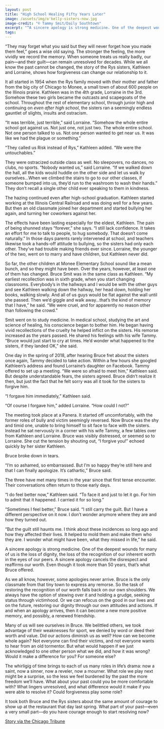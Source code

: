 ```yaml
---
layout: post
title: "High School Healing Fifty Years Later"
image: /assets/img/o'kelly-sisters-now.jpg
image-credit: "© Tammy Smit/Daily Southtown"
excerpt: "“A sincere apology is strong medicine. One of the deepest wounds for many of us is the loss of dignity, the loss of the recognition of our inherent worth in the eyes of our peers. A sincere apology cancels the disrespect and reaffirms our worth. Even though it took more than 50 years, that’s what Bruce offered the two sisters who had been outcasts at their school.”"
tags: 
---
```

<p>“They may forget what you said but they will never forget how you made them feel,” goes a wise old saying. The stronger the feeling, the more vividly we record the memory. When someone treats us really badly, our pain—and their guilt—can remain unresolved for decades. While we all know the past cannot be changed, the story of the Rys sisters, Kathleen and Lorraine, shows how forgiveness can change our relationship to it. </p>

<p>It all started in 1954 when the Rys family moved with their mother and father from the big city of Chicago to Monee, a small town of about 600 people on the Illinois prairie. Kathleen was in the 4th grade, Lorraine in the 3rd. Somehow these two girls became the outcasts and scapegoats of the school. Throughout the rest of elementary school, through junior high and continuing on <em>even after high school</em>, the sisters ran a seemingly endless gauntlet of slights, insults and ostracism. </p>

<p>“It was terrible, just terrible,” said Lorraine. “Somehow the whole entire school got against us. Not just one, not just two. The whole entire school. Not one person talked to us. Not one person wanted to get near us. It was like we had the plague or something.” </p>

<p>“They called us Risk instead of Rys,” Kathleen added. “We were the untouchables.” </p><p>They were ostracized outside class as well. No sleepovers, no dances, no clubs, no sports. “Nobody wanted us,” said Lorraine. “If we walked down the hall, all the kids would huddle on the other side and let us walk by ourselves…When we climbed the stairs to go to our other classes, if someone bumped into us, they’d run to the washroom to wash their hands.” They don’t recall a single other child ever speaking to them in kindness. </p>

<p>The hazing continued even after high-school graduation. Kathleen started working at the Illinois Central Railroad and was doing well for a few years. But then an old classmate joined her department and started bullying her again, and turning her coworkers against her.</p>

<p>The effects have been lasting especially for the eldest, Kathleen. The pain of being shunned stays “forever,” she says. “I still lack confidence. It takes an effort for me to talk to people, to hug somebody. That doesn’t come naturally.” In those days parents rarely intervened at school, and teachers likewise took a hands-off attitude to bullying, so the sisters had only each other. They’ve had trouble making friends ever since. Lorraine, the younger of the two, went on to marry and have children, but Kathleen never did. </p>

<p>So far, the other children at Monee Elementary School sound like a mean bunch, and so they might have been. Over the years, however, at least one of them has changed. Bruce Smit was in the same class as Kathleen. “My earliest recollection was in sixth grade, when you start changing classrooms. Everybody’s in the hallways and I would be with the other guys and see Kathleen walking down the hallway, her head down, holding her books, walking slowly. And all of us guys would be flat against the wall until she passed. Then we’d giggle and walk away…that’s the kind of memory that I have,” he said. “We were cruel, and for apparently no reason other than following the crowd.”</p>

<p>Smit went on to study medicine. In medical school, studying the art and science of healing, his conscience began to bother him. He began having vivid recollections of the cruelty he helped inflict on the sisters. His remorse increased as the years passed. He shared his feelings with his wife Tammy. “Bruce would just start to cry at times. He’d wonder what happened to the sisters, if they landed OK,” she said. </p>

<p>One day in the spring of 2018, after hearing Bruce fret about the sisters once again, Tammy decided to take action. Within a few hours she googled Kathleen’s address and found Lorraine’s daughter on Facebook. Tammy offered to set up a meeting. “We were so afraid to meet him,” Kathleen said. But despite understandable fears, the sisters agreed. Bruce didn’t realize it then, but just the fact that he felt sorry was all it took for the sisters to forgive him. </p>

<p>“I forgave him immediately,” Kathleen said.</p>

<p>“Of course I forgave him,” added Lorraine. “How could I not?”</p><p>The meeting took place at a Panera. It started off uncomfortably, with the former roles of bully and victim seemingly reversed. Now Bruce was the shy and timid one, unable to bring himself to sit face to face with the sisters. Instead he sat nervously in a corner with his wife Tammy, a few tables over from Kathleen and Lorraine. Bruce was visibly distressed, or seemed so to Lorraine. She cut the tension by shouting out, “I forgive you!” echoed quickly by her sister Kathleen. </p>

<p>Bruce broke down in tears.</p><p>“I’m so ashamed, so embarrassed. But I’m so happy they’re still here and that I can finally apologize. It’s cathartic,” Bruce said.</p>

<p>The three have met many times in the year since that first tense encounter. Their conversations often return to those early days.</p><p>“I do feel better now,” Kathleen said. “To face it and just to let it go. For him to admit that it happened. I carried it for so long.”</p>

<p>“Sometimes I feel better,” Bruce said. “I still carry the guilt. But I have a different perspective on it now. I don’t wonder anymore where they are and how they turned out.</p><p>“But the guilt still haunts me. I think about these incidences so long ago and how they affected their lives. It helped to mold them and make them who they are. I wonder what might have been, what they missed in life,” he said.</p>

<p>A sincere apology is strong medicine. One of the deepest wounds for many of us is the loss of dignity, the loss of the recognition of our inherent worth in the eyes of our peers. A sincere apology cancels the disrespect and reaffirms our worth. Even though it took more than 50 years, that’s what Bruce offered.</p>

<p>As we all know, however, some apologies never arrive. Bruce is the only classmate from that tiny town to express any remorse. So the task of restoring the recognition of our worth falls back on our own shoulders. We always have the option of stewing over it and holding a grudge, seeking status through victimhood. Or we can refocus on the good in our lives and on the future, restoring our dignity through our own attitudes and actions. If and when an apology arrives, then it can become a new more positive memory, and possibly, a renewed friendship.</p>

<p>Many of us will see ourselves in Bruce. We belittled others, we took advantage of their weaknesses for sport, we denied by word or deed their worth and value. Did our actions diminish us as well? How can we become whole again? Not everyone can find their victims, and not everyone wants to hear from an old tormentor. But what would happen if we just acknowledged to one other person what we did, and how it was wrong? Would it make a difference for you? For someone else?</p>

<p>The whirligig of time brings to each of us many roles in life’s drama: now a saint, now a sinner, now a reveler, now a mourner. What role we play next might be a surprise, so the less we feel burdened by the past the more freedom we’ll have. What about your past could you be more comfortable with? What lingers unresolved, and what difference would it make if you were able to resolve it? Could forgiveness play some role?</p>

<p>It took both Bruce and the Rys sisters about the same amount of courage to show up at the restaurant that day last spring. What part of your past—even a very small part—do you have courage enough to start resolving now? </p>

<p class="story-link"> <a href="https://www.chicagotribune.com/suburbs/daily-southtown/ct-sta-vickroy-bully-forgiveness-holiday-st-1231-story.html" target="_blank" > Story via the Chicago Tribune </a></p>
